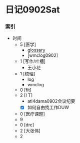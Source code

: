 # 日记0902Sat
   
### 索引

- 时间
    + 5 [医学]
        + [glossary](https://github.com/zhangshiyinrunwithcc/wmc/blob/31de84b6393c4be2d1a5b65cf8f740923d8ee68e/glossary) 
        + [wmclog0902]
    + 1 [写作/吐槽] 
        + 王小花
    + 1 [梳理] 
        + log
        + wmclog 
    + 0 [fit]
    + 2 [I T]
        + atl4dama0902会议纪要 
        + [x] 如何自由找工作DUW
    + 0 [医疗课题]
    + 9
    + 0 [drc]
    + 2 [大张伟]
    + 2




